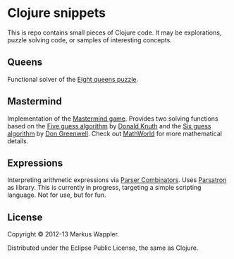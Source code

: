 # Clojure snippets

This is repo contains small pieces of Clojure code. 
It may be explorations, puzzle solving code, 
or samples of interesting concepts.

## Queens

Functional solver of the [Eight queens puzzle][q].

[q]: http://en.wikipedia.org/wiki/Eight_queens_puzzle "Wikipedia"

## Mastermind

Implementation of the [Mastermind game][m1]. 
Provides two solving functions based on the 
[Five guess algorithm][m2] by [Donald Knuth][m5]
and the [Six guess algorithm][m3] by [Don Greenwell][m6]. 
Check out [MathWorld][m4] for more mathematical details.

[m1]: http://en.wikipedia.org/wiki/Mastermind_(board_game) "Wikipedia"
[m2]: http://en.wikipedia.org/wiki/Mastermind_(board_game)#Five-guess_algorithm
      "Wikipedia"
[m3]: http://en.wikipedia.org/wiki/Mastermind_(board_game)#Six-guess_algorithm
      "Wikipedia"
[m4]: http://mathworld.wolfram.com/Mastermind.html "Wolfram MathWorld"
[m5]: http://en.wikipedia.org/wiki/Donald_Knuth "Wikipedia"
[m6]: http://math2.eku.edu/greenwell/ "Homepage"

## Expressions

Interpreting arithmetic expressions via [Parser Combinators][e1].
Uses [Parsatron][e2] as library. This is currently in progress,
targeting a simple scripting language. Not for use, but for fun.

[e1]: http://en.wikipedia.org/wiki/Parser_combinator "Wikipedia"
[e2]: https://github.com/youngnh/parsatron "GitHub"

## License

Copyright © 2012-13 Markus Wappler.

Distributed under the Eclipse Public License, the same as Clojure.
